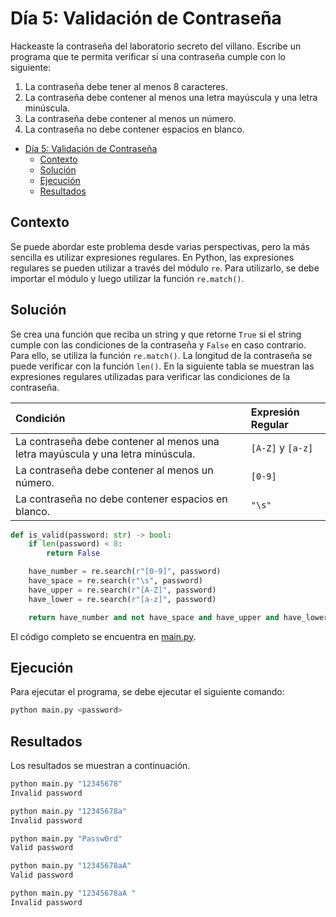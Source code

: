 # Día 5: Validación de Contraseña

Hackeaste la contraseña del laboratorio secreto del villano. Escribe un programa que te permita verificar si una contraseña cumple con lo siguiente:

1. La contraseña debe tener al menos 8 caracteres.
2. La contraseña debe contener al menos una letra mayúscula y una letra minúscula.
3. La contraseña debe contener al menos un número.
4. La contraseña no debe contener espacios en blanco.

- [Día 5: Validación de Contraseña](#día-5-validación-de-contraseña)
  - [Contexto](#contexto)
  - [Solución](#solución)
  - [Ejecución](#ejecución)
  - [Resultados](#resultados)

## Contexto

Se puede abordar este problema desde varias perspectivas, pero la más sencilla es utilizar expresiones regulares. En Python, las expresiones regulares se pueden utilizar a través del módulo `re`. Para utilizarlo, se debe importar el módulo y luego utilizar la función `re.match()`.

## Solución

Se crea una función que reciba un string y que retorne `True` si el string cumple con las condiciones de la contraseña y `False` en caso contrario. Para ello, se utiliza la función `re.match()`. La longitud de la contraseña se puede verificar con la función `len()`. En la siguiente tabla se muestran las expresiones regulares utilizadas para verificar las condiciones de la contraseña.

| Condición                                                                       | Expresión Regular |
| :------------------------------------------------------------------------------ | :---------------- |
| La contraseña debe contener al menos una letra mayúscula y una letra minúscula. | `[A-Z]` y `[a-z]` |
| La contraseña debe contener al menos un número.                                 | `[0-9]`           |
| La contraseña no debe contener espacios en blanco.                              | `"\s"`            |

```python
def is_valid(password: str) -> bool:
    if len(password) < 8:
        return False

    have_number = re.search(r"[0-9]", password)
    have_space = re.search(r"\s", password)
    have_upper = re.search(r"[A-Z]", password)
    have_lower = re.search(r"[a-z]", password)

    return have_number and not have_space and have_upper and have_lower
```

El código completo se encuentra en [main.py](main.py).

## Ejecución

Para ejecutar el programa, se debe ejecutar el siguiente comando:

```bash
python main.py <password>
```

## Resultados

Los resultados se muestran a continuación.

```bash
python main.py "12345678"
Invalid password

python main.py "12345678a"
Invalid password

python main.py "Passw0rd"
Valid password

python main.py "12345678aA"
Valid password

python main.py "12345678aA "
Invalid password
```
